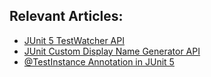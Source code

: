 ## Relevant Articles:

- [JUnit 5 TestWatcher API](https://www.baeldung.com/junit-testwatcher)
- [JUnit Custom Display Name Generator API](https://www.baeldung.com/junit-custom-display-name-generator)
- [@TestInstance Annotation in JUnit 5](https://www.baeldung.com/junit-testinstance-annotation)

